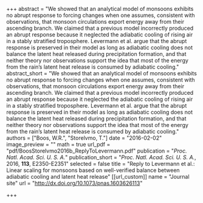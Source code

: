 +++
abstract = "We showed that an analytical model of monsoons exhibits no abrupt response to forcing changes when one assumes, consistent with observations, that monsoon circulations export energy away from their ascending branch. We claimed that a previous model incorrectly produced an abrupt response because it neglected the adiabatic cooling of rising air in a stably stratified troposphere. Levermann et al. argue that the abrupt response is preserved in their  model as long as adiabatic cooling does not balance the latent heat released during precipitation formation, and that neither theory nor observations support the idea that most of the energy from the rain’s latent heat release is consumed by adiabatic cooling."
abstract_short = "We showed that an analytical model of monsoons exhibits no abrupt response to forcing changes when one assumes, consistent with observations, that monsoon circulations export energy away from their ascending branch. We claimed that a previous model incorrectly produced an abrupt response because it neglected the adiabatic cooling of rising air in a stably stratified troposphere. Levermann et al. argue that the abrupt response is preserved in their  model as long as adiabatic cooling does not balance the latent heat released during precipitation formation, and that neither theory nor observations support the idea that most of the energy from the rain’s latent heat release is consumed by adiabatic cooling."
authors = ["Boos, W.R.", "Storelvmo, T."]
date = "2016-02-02"
image_preview = ""
math = true
url_pdf = "pdf/BoosStorelvmo2016b_ReplyToLevermann.pdf"
publication = "*Proc. Natl. Acad. Sci. U. S. A.*"
publication_short = "*Proc. Natl. Acad. Sci. U. S. A.*, 2016, **113**, E2350-E2351"
selected = false
title = "Reply to Levermann et al.: Linear scaling for monsoons based on well-verified balance between adiabatic cooling and latent heat release"
[[url_custom]]
   name = "Journal site"
   url = "http://dx.doi.org/10.1073/pnas.1603626113"


+++
